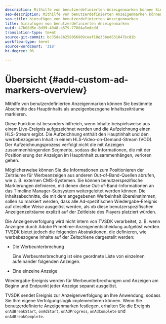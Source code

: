 ```yaml
---
description: Mithilfe von benutzerdefinierten Anzeigenmarken können Sie bestimmte Abschnitte des Hauptinhalts als anzeigenbezogene Inhaltszeiträume markieren.
seo-description: Mithilfe von benutzerdefinierten Anzeigenmarken können Sie bestimmte Abschnitte des Hauptinhalts als anzeigenbezogene Inhaltszeiträume markieren.
seo-title: hinzufügen von benutzerdefinierten Anzeigenmarken
title: hinzufügen von benutzerdefinierten Anzeigenmarken
uuid: 47b08d5e-8d99-4048-a579-77804a5edcdd
translation-type: tm+mt
source-git-commit: bc35da8b258056809ceaf18e33bed631047bc81b
workflow-type: tm+mt
source-wordcount: '318'
ht-degree: 0%

---
```



# Übersicht {#add-custom-ad-markers-overview}

Mithilfe von benutzerdefinierten Anzeigenmarken können Sie bestimmte Abschnitte des Hauptinhalts als anzeigenbezogene Inhaltszeiträume markieren.

Diese Funktion ist besonders hilfreich, wenn Inhalte beispielsweise aus einem Live-Ereignis aufgezeichnet werden und die Aufzeichnung einen HLS-Stream ergibt. Die Aufzeichnung enthält den Hauptinhalt und den werbebezogenen Inhalt in einem HLS-Video-on-Demand-Stream (VOD). Der Aufzeichnungsprozess verfolgt nicht die mit Anzeigen zusammenhängenden Segmente, sodass die Informationen, die mit der Positionierung der Anzeigen im Hauptinhalt zusammenhängen, verloren gehen.

Möglicherweise können Sie die Informationen zum Positionieren der Zeiträume für Werbeanzeigen aus anderen Out-of-Band-Quellen abrufen, wie z. B. externen CMS-Systemen. Sie können benutzerspezifische Markierungen definieren, mit denen diese Out-of-Band-Informationen an das Timeline Manager-Subsystem weitergeleitet werden können. Die Inhaltsabschnitte, die mit dem angegebenen Werbeinhalt übereinstimmen, sollen so markiert werden, dass alle Ad-spezifischen Wiedergabe-Ereignis auf dieselbe Weise ausgelöst werden, als ob diese benutzerspezifischen Anzeigenzeiträume explizit auf der Zeitleiste des Players platziert würden.

Die Anzeigenverfolgung wird nicht intern von TVSDK verarbeitet, z. B. wenn Anzeigen durch Adobe Primetime-Anzeigenentscheidung aufgelöst werden. TVSDK bietet jedoch die folgenden Abstraktionen, die definieren, wie werbebezogene Inhalte auf der Zeitschiene dargestellt werden:

* Die Werbeunterbrechung

   Eine Werbeunterbrechung ist eine geordnete Liste von einzelnen aufeinander folgenden Anzeigen.
* Eine einzelne Anzeige

Wiedergabe-Ereignis werden für Werbeunterbrechungen und Anzeigen am Beginn und Endpunkt jeder Anzeige separat ausgelöst.

TVSDK sendet Ereignis zur Anzeigenverfolgung an Ihre Anwendung, sodass Sie Ihre eigene Verfolgungslogik implementieren können. Wenn Sie benutzerdefinierte Anzeigenmarken festlegen, erhalten Sie die Ereignis `onAdBreakStart`, `onAdStart`, `onAdProgress`, `onAdComplete` und `onAdBreakComplete`.